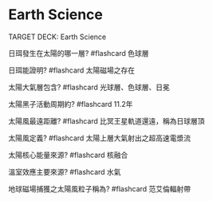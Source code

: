 #  Earth Science

TARGET DECK: Earth Science


日珥發生在太陽的哪一層? #flashcard 
色球層
<!--ID: 1627891219843-->

日珥能證明? #flashcard 
太陽磁場之存在
<!--ID: 1627891219851-->

太陽大氣層包含? #flashcard 
光球層、色球層、日冕
<!--ID: 1627891269065-->

太陽黑子活動周期約? #flashcard 
11.2年
<!--ID: 1627891314722-->

太陽風最遠距離? #flashcard 
比冥王星軌道還遠，稱為日球層頂
<!--ID: 1627891368440-->

太陽風定義? #flashcard 
太陽上層大氣射出之超高速電漿流
<!--ID: 1627891411941-->

太陽核心能量來源? #flashcard 
核融合
<!--ID: 1627891442314-->

溫室效應主要來源? #flashcard 
水氣
<!--ID: 1627891572624-->


地球磁場捕獲之太陽風粒子稱為? #flashcard 
范艾倫輻射帶
<!--ID: 1627891572632-->











